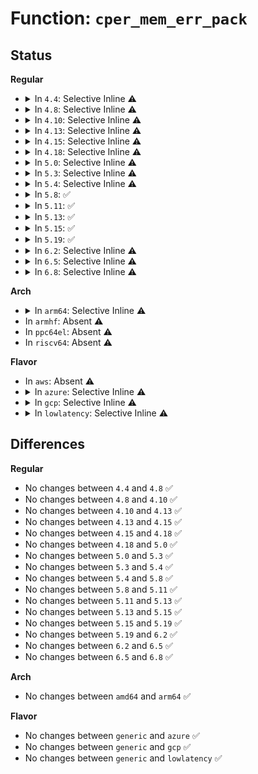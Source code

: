 # Function: <code>cper_mem_err_pack</code>

## Status
<b>Regular</b>
<ul>
<li>
<details>
<summary>In <code>4.4</code>: Selective Inline ⚠️</summary>

```c
void cper_mem_err_pack(const struct cper_sec_mem_err *mem, struct cper_mem_err_compact *cmem);
```

**Collision:** Unique Global

**Inline:** Selective

**Transformation:** False

**Instances:**

```
In drivers/firmware/efi/cper.c (ffffffff816d409e)
Location: drivers/firmware/efi/cper.c:274
Inline: True
Inline callers:
  - drivers/firmware/efi/cper.c:cper_estatus_print_section
Direct callers:
  - drivers/ras/ras.c:perf_trace_extlog_mem_event
  - drivers/ras/ras.c:trace_event_raw_event_extlog_mem_event
```
**Symbols:**

```
ffffffff816d4790-ffffffff816d4811: cper_mem_err_pack (STB_GLOBAL)
```
</details>
</li>
<li>
<details>
<summary>In <code>4.8</code>: Selective Inline ⚠️</summary>

```c
void cper_mem_err_pack(const struct cper_sec_mem_err *mem, struct cper_mem_err_compact *cmem);
```

**Collision:** Unique Global

**Inline:** Selective

**Transformation:** False

**Instances:**

```
In drivers/firmware/efi/cper.c (ffffffff81737a5e)
Location: drivers/firmware/efi/cper.c:274
Inline: True
Inline callers:
  - drivers/firmware/efi/cper.c:cper_estatus_print_section
Direct callers:
  - drivers/ras/ras.c:perf_trace_extlog_mem_event
  - drivers/ras/ras.c:trace_event_raw_event_extlog_mem_event
```
**Symbols:**

```
ffffffff81738150-ffffffff817381d1: cper_mem_err_pack (STB_GLOBAL)
```
</details>
</li>
<li>
<details>
<summary>In <code>4.10</code>: Selective Inline ⚠️</summary>

```c
void cper_mem_err_pack(const struct cper_sec_mem_err *mem, struct cper_mem_err_compact *cmem);
```

**Collision:** Unique Global

**Inline:** Selective

**Transformation:** False

**Instances:**

```
In drivers/firmware/efi/cper.c (ffffffff8176abfe)
Location: drivers/firmware/efi/cper.c:274
Inline: True
Inline callers:
  - drivers/firmware/efi/cper.c:cper_estatus_print_section
Direct callers:
  - drivers/ras/ras.c:perf_trace_extlog_mem_event
  - drivers/ras/ras.c:trace_event_raw_event_extlog_mem_event
```
**Symbols:**

```
ffffffff8176b2f0-ffffffff8176b371: cper_mem_err_pack (STB_GLOBAL)
```
</details>
</li>
<li>
<details>
<summary>In <code>4.13</code>: Selective Inline ⚠️</summary>

```c
void cper_mem_err_pack(const struct cper_sec_mem_err *mem, struct cper_mem_err_compact *cmem);
```

**Collision:** Unique Global

**Inline:** Selective

**Transformation:** False

**Instances:**

```
In drivers/firmware/efi/cper.c (ffffffff817890ec)
Location: drivers/firmware/efi/cper.c:397
Inline: True
Inline callers:
  - drivers/firmware/efi/cper.c:cper_estatus_print_section
Direct callers:
  - drivers/ras/ras.c:perf_trace_extlog_mem_event
  - drivers/ras/ras.c:trace_event_raw_event_extlog_mem_event
```
**Symbols:**

```
ffffffff81789730-ffffffff817897b1: cper_mem_err_pack (STB_GLOBAL)
```
</details>
</li>
<li>
<details>
<summary>In <code>4.15</code>: Selective Inline ⚠️</summary>

```c
void cper_mem_err_pack(const struct cper_sec_mem_err *mem, struct cper_mem_err_compact *cmem);
```

**Collision:** Unique Global

**Inline:** Selective

**Transformation:** False

**Instances:**

```
In drivers/firmware/efi/cper.c (ffffffff817ffb86)
Location: drivers/firmware/efi/cper.c:397
Inline: True
Inline callers:
  - drivers/firmware/efi/cper.c:cper_print_mem
Direct callers:
  - drivers/ras/ras.c:perf_trace_extlog_mem_event
  - drivers/ras/ras.c:trace_event_raw_event_extlog_mem_event
```
**Symbols:**

```
ffffffff817ff9e0-ffffffff817ffa61: cper_mem_err_pack (STB_GLOBAL)
```
</details>
</li>
<li>
<details>
<summary>In <code>4.18</code>: Selective Inline ⚠️</summary>

```c
void cper_mem_err_pack(const struct cper_sec_mem_err *mem, struct cper_mem_err_compact *cmem);
```

**Collision:** Unique Global

**Inline:** Selective

**Transformation:** False

**Instances:**

```
In drivers/firmware/efi/cper.c (ffffffff81848ad7)
Location: drivers/firmware/efi/cper.c:279
Inline: True
Inline callers:
  - drivers/firmware/efi/cper.c:cper_print_mem
Direct callers:
  - drivers/ras/ras.c:perf_trace_extlog_mem_event
  - drivers/ras/ras.c:trace_event_raw_event_extlog_mem_event
```
**Symbols:**

```
ffffffff81848910-ffffffff81848991: cper_mem_err_pack (STB_GLOBAL)
```
</details>
</li>
<li>
<details>
<summary>In <code>5.0</code>: Selective Inline ⚠️</summary>

```c
void cper_mem_err_pack(const struct cper_sec_mem_err *mem, struct cper_mem_err_compact *cmem);
```

**Collision:** Unique Global

**Inline:** Selective

**Transformation:** False

**Instances:**

```
In drivers/firmware/efi/cper.c (ffffffff81874d47)
Location: drivers/firmware/efi/cper.c:292
Inline: True
Inline callers:
  - drivers/firmware/efi/cper.c:cper_print_mem
Direct callers:
  - drivers/ras/ras.c:perf_trace_extlog_mem_event
  - drivers/ras/ras.c:trace_event_raw_event_extlog_mem_event
```
**Symbols:**

```
ffffffff81874b80-ffffffff81874c01: cper_mem_err_pack (STB_GLOBAL)
```
</details>
</li>
<li>
<details>
<summary>In <code>5.3</code>: Selective Inline ⚠️</summary>

```c
void cper_mem_err_pack(const struct cper_sec_mem_err *mem, struct cper_mem_err_compact *cmem);
```

**Collision:** Unique Global

**Inline:** Selective

**Transformation:** False

**Instances:**

```
In drivers/firmware/efi/cper.c (ffffffff818b8f7a)
Location: drivers/firmware/efi/cper.c:280
Inline: True
Inline callers:
  - drivers/firmware/efi/cper.c:cper_print_mem
Direct callers:
  - drivers/ras/ras.c:perf_trace_extlog_mem_event
  - drivers/ras/ras.c:trace_event_raw_event_extlog_mem_event
```
**Symbols:**

```
ffffffff818b8db0-ffffffff818b8e31: cper_mem_err_pack (STB_GLOBAL)
```
</details>
</li>
<li>
<details>
<summary>In <code>5.4</code>: Selective Inline ⚠️</summary>

```c
void cper_mem_err_pack(const struct cper_sec_mem_err *mem, struct cper_mem_err_compact *cmem);
```

**Collision:** Unique Global

**Inline:** Selective

**Transformation:** False

**Instances:**

```
In drivers/firmware/efi/cper.c (ffffffff818eb97a)
Location: drivers/firmware/efi/cper.c:280
Inline: True
Inline callers:
  - drivers/firmware/efi/cper.c:cper_print_mem
Direct callers:
  - drivers/ras/ras.c:perf_trace_extlog_mem_event
  - drivers/ras/ras.c:trace_event_raw_event_extlog_mem_event
```
**Symbols:**

```
ffffffff818eb7b0-ffffffff818eb831: cper_mem_err_pack (STB_GLOBAL)
```
</details>
</li>
<li>
<details>
<summary>In <code>5.8</code>: ✅</summary>

```c
void cper_mem_err_pack(const struct cper_sec_mem_err *mem, struct cper_mem_err_compact *cmem);
```

**Collision:** Unique Global

**Inline:** No

**Transformation:** False

**Instances:**

```
In drivers/firmware/efi/cper.c (ffffffff819bef20)
Location: drivers/firmware/efi/cper.c:280
Inline: False
Direct callers:
  - drivers/firmware/efi/cper.c:cper_estatus_print_section
  - drivers/ras/ras.c:perf_trace_extlog_mem_event
  - drivers/ras/ras.c:trace_event_raw_event_extlog_mem_event
```
**Symbols:**

```
ffffffff819bef20-ffffffff819befa1: cper_mem_err_pack (STB_GLOBAL)
```
</details>
</li>
<li>
<details>
<summary>In <code>5.11</code>: ✅</summary>

```c
void cper_mem_err_pack(const struct cper_sec_mem_err *mem, struct cper_mem_err_compact *cmem);
```

**Collision:** Unique Global

**Inline:** No

**Transformation:** False

**Instances:**

```
In drivers/firmware/efi/cper.c (ffffffff819c0990)
Location: drivers/firmware/efi/cper.c:293
Inline: False
Direct callers:
  - drivers/firmware/efi/cper.c:cper_estatus_print_section
  - drivers/ras/ras.c:perf_trace_extlog_mem_event
  - drivers/ras/ras.c:trace_event_raw_event_extlog_mem_event
```
**Symbols:**

```
ffffffff819c0990-ffffffff819c0a18: cper_mem_err_pack (STB_GLOBAL)
```
</details>
</li>
<li>
<details>
<summary>In <code>5.13</code>: ✅</summary>

```c
void cper_mem_err_pack(const struct cper_sec_mem_err *mem, struct cper_mem_err_compact *cmem);
```

**Collision:** Unique Global

**Inline:** No

**Transformation:** False

**Instances:**

```
In drivers/firmware/efi/cper.c (ffffffff819a5090)
Location: drivers/firmware/efi/cper.c:291
Inline: False
Direct callers:
  - drivers/firmware/efi/cper.c:cper_estatus_print_section
  - drivers/ras/ras.c:perf_trace_extlog_mem_event
  - drivers/ras/ras.c:trace_event_raw_event_extlog_mem_event
```
**Symbols:**

```
ffffffff819a5090-ffffffff819a5118: cper_mem_err_pack (STB_GLOBAL)
```
</details>
</li>
<li>
<details>
<summary>In <code>5.15</code>: ✅</summary>

```c
void cper_mem_err_pack(const struct cper_sec_mem_err *mem, struct cper_mem_err_compact *cmem);
```

**Collision:** Unique Global

**Inline:** No

**Transformation:** False

**Instances:**

```
In drivers/firmware/efi/cper.c (ffffffff81a52300)
Location: drivers/firmware/efi/cper.c:288
Inline: False
Direct callers:
  - drivers/firmware/efi/cper.c:cper_print_mem
  - drivers/ras/ras.c:perf_trace_extlog_mem_event
  - drivers/ras/ras.c:trace_event_raw_event_extlog_mem_event
```
**Symbols:**

```
ffffffff81a52300-ffffffff81a52388: cper_mem_err_pack (STB_GLOBAL)
```
</details>
</li>
<li>
<details>
<summary>In <code>5.19</code>: ✅</summary>

```c
void cper_mem_err_pack(const struct cper_sec_mem_err *mem, struct cper_mem_err_compact *cmem);
```

**Collision:** Unique Global

**Inline:** No

**Transformation:** False

**Instances:**

```
In drivers/firmware/efi/cper.c (ffffffff81bc13c0)
Location: drivers/firmware/efi/cper.c:314
Inline: False
Direct callers:
  - drivers/edac/ghes_edac.c:ghes_edac_report_mem_error
  - drivers/firmware/efi/cper.c:cper_print_mem
  - drivers/ras/ras.c:perf_trace_extlog_mem_event
  - drivers/ras/ras.c:trace_event_raw_event_extlog_mem_event
```
**Symbols:**

```
ffffffff81bc13c0-ffffffff81bc1456: cper_mem_err_pack (STB_GLOBAL)
```
</details>
</li>
<li>
<details>
<summary>In <code>6.2</code>: Selective Inline ⚠️</summary>

```c
void cper_mem_err_pack(const struct cper_sec_mem_err *mem, struct cper_mem_err_compact *cmem);
```

**Collision:** Unique Global

**Inline:** Selective

**Transformation:** False

**Instances:**

```
In drivers/firmware/efi/cper.c (ffffffff81d64e54)
Location: drivers/firmware/efi/cper.c:317
Inline: True
Inline callers:
  - drivers/firmware/efi/cper.c:cper_print_mem
Direct callers:
  - drivers/edac/ghes_edac.c:ghes_edac_report_mem_error
  - drivers/ras/ras.c:perf_trace_extlog_mem_event
  - drivers/ras/ras.c:trace_event_raw_event_extlog_mem_event
```
**Symbols:**

```
ffffffff81d644d0-ffffffff81d64566: cper_mem_err_pack (STB_GLOBAL)
```
</details>
</li>
<li>
<details>
<summary>In <code>6.5</code>: Selective Inline ⚠️</summary>

```c
void cper_mem_err_pack(const struct cper_sec_mem_err *mem, struct cper_mem_err_compact *cmem);
```

**Collision:** Unique Global

**Inline:** Selective

**Transformation:** False

**Instances:**

```
In drivers/firmware/efi/cper.c (ffffffff81dcff84)
Location: drivers/firmware/efi/cper.c:317
Inline: True
Inline callers:
  - drivers/firmware/efi/cper.c:cper_print_mem
Direct callers:
  - drivers/edac/ghes_edac.c:ghes_edac_report_mem_error
  - drivers/ras/ras.c:perf_trace_extlog_mem_event
  - drivers/ras/ras.c:trace_event_raw_event_extlog_mem_event
```
**Symbols:**

```
ffffffff81dcf600-ffffffff81dcf696: cper_mem_err_pack (STB_GLOBAL)
```
</details>
</li>
<li>
<details>
<summary>In <code>6.8</code>: Selective Inline ⚠️</summary>

```c
void cper_mem_err_pack(const struct cper_sec_mem_err *mem, struct cper_mem_err_compact *cmem);
```

**Collision:** Unique Global

**Inline:** Selective

**Transformation:** False

**Instances:**

```
In drivers/firmware/efi/cper.c (ffffffff81e88cb4)
Location: drivers/firmware/efi/cper.c:317
Inline: True
Inline callers:
  - drivers/firmware/efi/cper.c:cper_print_mem
Direct callers:
  - drivers/edac/ghes_edac.c:ghes_edac_report_mem_error
  - drivers/ras/ras.c:perf_trace_extlog_mem_event
  - drivers/ras/ras.c:trace_event_raw_event_extlog_mem_event
```
**Symbols:**

```
ffffffff81e88330-ffffffff81e883c6: cper_mem_err_pack (STB_GLOBAL)
```
</details>
</li>
</ul>
<b>Arch</b>
<ul>
<li>
<details>
<summary>In <code>arm64</code>: Selective Inline ⚠️</summary>

```c
void cper_mem_err_pack(const struct cper_sec_mem_err *mem, struct cper_mem_err_compact *cmem);
```

**Collision:** Unique Global

**Inline:** Selective

**Transformation:** False

**Instances:**

```
In drivers/firmware/efi/cper.c (ffff800010b5ecc8)
Location: drivers/firmware/efi/cper.c:280
Inline: True
Inline callers:
  - drivers/firmware/efi/cper.c:cper_print_mem
```
**Symbols:**

```
ffff800010b5ea78-ffff800010b5eb18: cper_mem_err_pack (STB_GLOBAL)
```
</details>
</li>
<li>
In <code>armhf</code>: Absent ⚠️
</li>
<li>
In <code>ppc64el</code>: Absent ⚠️
</li>
<li>
In <code>riscv64</code>: Absent ⚠️
</li>
</ul>
<b>Flavor</b>
<ul>
<li>
In <code>aws</code>: Absent ⚠️
</li>
<li>
<details>
<summary>In <code>azure</code>: Selective Inline ⚠️</summary>

```c
void cper_mem_err_pack(const struct cper_sec_mem_err *mem, struct cper_mem_err_compact *cmem);
```

**Collision:** Unique Global

**Inline:** Selective

**Transformation:** False

**Instances:**

```
In drivers/firmware/efi/cper.c (ffffffff8184607a)
Location: drivers/firmware/efi/cper.c:280
Inline: True
Inline callers:
  - drivers/firmware/efi/cper.c:cper_print_mem
```
**Symbols:**

```
ffffffff81845eb0-ffffffff81845f31: cper_mem_err_pack (STB_GLOBAL)
```
</details>
</li>
<li>
<details>
<summary>In <code>gcp</code>: Selective Inline ⚠️</summary>

```c
void cper_mem_err_pack(const struct cper_sec_mem_err *mem, struct cper_mem_err_compact *cmem);
```

**Collision:** Unique Global

**Inline:** Selective

**Transformation:** False

**Instances:**

```
In drivers/firmware/efi/cper.c (ffffffff818e07da)
Location: drivers/firmware/efi/cper.c:280
Inline: True
Inline callers:
  - drivers/firmware/efi/cper.c:cper_print_mem
Direct callers:
  - drivers/ras/ras.c:perf_trace_extlog_mem_event
  - drivers/ras/ras.c:trace_event_raw_event_extlog_mem_event
```
**Symbols:**

```
ffffffff818e0610-ffffffff818e0691: cper_mem_err_pack (STB_GLOBAL)
```
</details>
</li>
<li>
<details>
<summary>In <code>lowlatency</code>: Selective Inline ⚠️</summary>

```c
void cper_mem_err_pack(const struct cper_sec_mem_err *mem, struct cper_mem_err_compact *cmem);
```

**Collision:** Unique Global

**Inline:** Selective

**Transformation:** False

**Instances:**

```
In drivers/firmware/efi/cper.c (ffffffff818fd27a)
Location: drivers/firmware/efi/cper.c:280
Inline: True
Inline callers:
  - drivers/firmware/efi/cper.c:cper_print_mem
Direct callers:
  - drivers/ras/ras.c:perf_trace_extlog_mem_event
  - drivers/ras/ras.c:trace_event_raw_event_extlog_mem_event
```
**Symbols:**

```
ffffffff818fd0b0-ffffffff818fd131: cper_mem_err_pack (STB_GLOBAL)
```
</details>
</li>
</ul>

## Differences
<b>Regular</b>
<ul>
<li>
No changes between <code>4.4</code> and <code>4.8</code> ✅
</li>
<li>
No changes between <code>4.8</code> and <code>4.10</code> ✅
</li>
<li>
No changes between <code>4.10</code> and <code>4.13</code> ✅
</li>
<li>
No changes between <code>4.13</code> and <code>4.15</code> ✅
</li>
<li>
No changes between <code>4.15</code> and <code>4.18</code> ✅
</li>
<li>
No changes between <code>4.18</code> and <code>5.0</code> ✅
</li>
<li>
No changes between <code>5.0</code> and <code>5.3</code> ✅
</li>
<li>
No changes between <code>5.3</code> and <code>5.4</code> ✅
</li>
<li>
No changes between <code>5.4</code> and <code>5.8</code> ✅
</li>
<li>
No changes between <code>5.8</code> and <code>5.11</code> ✅
</li>
<li>
No changes between <code>5.11</code> and <code>5.13</code> ✅
</li>
<li>
No changes between <code>5.13</code> and <code>5.15</code> ✅
</li>
<li>
No changes between <code>5.15</code> and <code>5.19</code> ✅
</li>
<li>
No changes between <code>5.19</code> and <code>6.2</code> ✅
</li>
<li>
No changes between <code>6.2</code> and <code>6.5</code> ✅
</li>
<li>
No changes between <code>6.5</code> and <code>6.8</code> ✅
</li>
</ul>
<b>Arch</b>
<ul>
<li>
No changes between <code>amd64</code> and <code>arm64</code> ✅
</li>
</ul>
<b>Flavor</b>
<ul>
<li>
No changes between <code>generic</code> and <code>azure</code> ✅
</li>
<li>
No changes between <code>generic</code> and <code>gcp</code> ✅
</li>
<li>
No changes between <code>generic</code> and <code>lowlatency</code> ✅
</li>
</ul>
